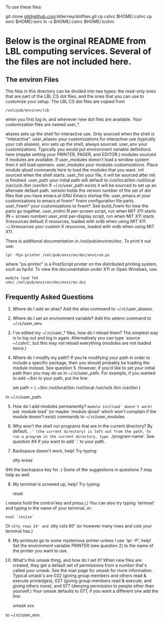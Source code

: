 To use these files:

git clone git@github.com:bltierney/dotfiles.git
cp cshrc $HOME/.cshrc
cp exrc $HOME/.exrc
ln -s $HOME/.cshrc $HOME/.tcshrc


Below is the orginal README from LBL computing services. Several of the files are not included here.
===================================================================================================
The environ Files
-----------------

The files in this directory can be divided into two types: the
read-only ones that are part of the LBL CS dot files, and the ones
that you can use to customize your setup.  The LBL CS dot files are
copied from

	/vol/pub/environ/lib

when you first log in, and whenever new dot files are available.  Your
customization files are named user_*.

aliases 	sets up the shell for interactive use.  Only sourced
		when the shell is "interactive".
user_aliases 	your customizations for interactive use (typically
		your csh aliases).
env		sets up the shell, always sourced.
user_env	your customizations.  Typically you would put environment
		variable definitions here (maybe setting your PRINTER,
		PAGER, and EDITOR.)
modules		sourced if modules are available.  If user_modules doesn't
		load a window system then it will load openwin.
user_modules	your modules customizations.  Place module qload commands
		here to load the modules that you want.
init		sourced when the shell starts.
user_fini	your file, it will be sourced after init is finished.
user_path	your initial path will default to
		  /vol/local/bin /vol/local /usr/ucb /bin /usr/bin
		If ~/.rc/user_path exists it will be sourced to set up an
		alternate default path.
version		holds the version number of the set of dot files that you
		have
emacs.el	GNU Emacs startup file.
user_emacs.el	your customizations to emacs.el
fvwm*		fvwm configuration file parts.
user_fvwm*	your customizations to fvwm*.  See build_fvwm for
		how the parts go together.
user_xinitrc.N	per-screen script, run when MIT X11 starts (N = screen number)
user_xinit	per-display script, run when MIT X11 starts
Xresources	default X resources, loaded with xrdb when using MIT X11.
~/.Xresources	your custom X resources, loaded with xrdb when using MIT X11.

There is additional documentation in /vol/pub/environ/doc.  To print
it out use:

	lpr -Pps-printer /vol/pub/environ/doc/environ.ps

where "ps-printer" is a PostScript printer on the distributed printing
system, such as hp4d.  To view the documentation under X11 or Open
Windows, use:

	module load TeX
	xdvi /vol/pub/environ/doc/environ.dvi

Frequently Asked Questions
--------------------------

1. Where do I add an alias?  Add the alias command to ~/.rc/user_aliases.

2. Where do I set an environment variable?  Add the setenv command
to ~/.rc/user_env.

3. I've edited my ~/.rc/user_* files, how do I reload them?  The simplest
way is to log out and log in again.  Alternatively you can type
`source ~/.cshrc', but this may not reload everything (modules are
not loaded twice.)

4. Where do I modify my path?  If you're modifying your path in
order to include a specific package, then you should probably be
loading the module instead.  See question 5.  However, if you'd
like to set your initial path then you may do so in ~/.rc/user_path.
For example, if you wanted to add ~/bin to your path, put the line:

	set path = ( ~/bin /vol/local/bin /vol/local /usr/ucb /bin /usr/bin )

in ~/.rc/user_path.

5. How do I add modules permanently?  `module initload' doesn't work!
Add `module load' (or maybe `module qload' which won't complain if
the module doesn't exist) commands to ~/.rc/user_modules.

6. Why won't the shell run programs that are in the current directory?
By default, `.' (the current directory) is left out from the path.
To run a program in the current directory, type `./program-name'.
See question #4 if you want to add `.' to your path.

7. Backspace doesn't work, help!  Try typing:

	stty erase <backspace-key>

(Hit the backspace key for <backspace-key>.)  Some of the suggestions
in questions 7 may help as well.

8. My terminal is screwed up, help!  Try typing:

	reset<control-j>

(<control-j> means hold the control key and press j.)  You can also
try typing `termset' and typing in the name of your terminal, or:

	eval `resize`

Or `stty rows 24' and `stty cols 80' (or however many rows and cols
your terminal has.)

9. My printouts go to some mysterious printer unless I use
`lpr -P<printer>', help!  Set the environment variable PRINTER (see
question 2) to the name of the printer you want to use.

10. What's this umask thing, and how do I set it?  When new files are
created, they get a default set of permissions from a number that's
called your umask.  See the man page for umask for more information.
Typical umask's are 022 (giving group members and others read & execute
privledges), 027 (giving group members read & execute, and giving
others none), and 077 (denying permission to people other than
yourself.)  Your umask defaults to 077, if you want a different
one add the line:

	umask xxx

to ~/.rc/user_env.

